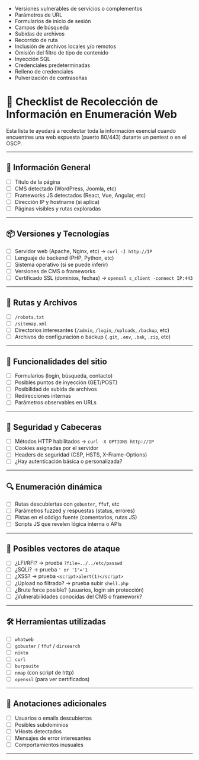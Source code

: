 - Versiones vulnerables de servicios o complementos
- Parámetros de URL
- Formularios de inicio de sesión
- Campos de búsqueda
- Subidas de archivos
- Recorrido de ruta
- Inclusión de archivos locales y/o remotos
- Omisión del filtro de tipo de contenido
- Inyección SQL
- Credenciales predeterminadas
- Relleno de credenciales
- Pulverización de contraseñas

# 🧾 Checklist de Recolección de Información en Enumeración Web

Esta lista te ayudará a recolectar toda la información esencial cuando encuentres una web expuesta (puerto 80/443) durante un pentest o en el OSCP.

---

## 🧠 Información General

- [ ] Título de la página
- [ ] CMS detectado (WordPress, Joomla, etc)
- [ ] Frameworks JS detectados (React, Vue, Angular, etc)
- [ ] Dirección IP y hostname (si aplica)
- [ ] Páginas visibles y rutas exploradas

---

## 📦 Versiones y Tecnologías

- [ ] Servidor web (Apache, Nginx, etc) → `curl -I http://IP`
- [ ] Lenguaje de backend (PHP, Python, etc)
- [ ] Sistema operativo (si se puede inferir)
- [ ] Versiones de CMS o frameworks
- [ ] Certificado SSL (dominios, fechas) → `openssl s_client -connect IP:443`

---

## 📁 Rutas y Archivos

- [ ] `/robots.txt`
- [ ] `/sitemap.xml`
- [ ] Directorios interesantes (`/admin`, `/login`, `/uploads`, `/backup`, etc)
- [ ] Archivos de configuración o backup (`.git`, `.env`, `.bak`, `.zip`, etc)

---

## 🧪 Funcionalidades del sitio

- [ ] Formularios (login, búsqueda, contacto)
- [ ] Posibles puntos de inyección (GET/POST)
- [ ] Posibilidad de subida de archivos
- [ ] Redirecciones internas
- [ ] Parámetros observables en URLs

---

## 🔐 Seguridad y Cabeceras

- [ ] Métodos HTTP habilitados → `curl -X OPTIONS http://IP`
- [ ] Cookies asignadas por el servidor
- [ ] Headers de seguridad (CSP, HSTS, X-Frame-Options)
- [ ] ¿Hay autenticación básica o personalizada?

---

## 🔍 Enumeración dinámica

- [ ] Rutas descubiertas con `gobuster`, `ffuf`, etc
- [ ] Parámetros fuzzed y respuestas (status, errores)
- [ ] Pistas en el código fuente (comentarios, rutas JS)
- [ ] Scripts JS que revelen lógica interna o APIs

---

## 📄 Posibles vectores de ataque

- [ ] ¿LFI/RFI? → prueba `?file=../../etc/passwd`
- [ ] ¿SQLi? → prueba `' or '1'='1`
- [ ] ¿XSS? → prueba `<script>alert(1)</script>`
- [ ] ¿Upload no filtrado? → prueba subir `shell.php`
- [ ] ¿Brute force posible? (usuarios, login sin protección)
- [ ] ¿Vulnerabilidades conocidas del CMS o framework?

---

## 🛠️ Herramientas utilizadas

- [ ] `whatweb`
- [ ] `gobuster` / `ffuf` / `dirsearch`
- [ ] `nikto`
- [ ] `curl`
- [ ] `burpsuite`
- [ ] `nmap` (con script de http)
- [ ] `openssl` (para ver certificados)

---

## 🧠 Anotaciones adicionales

- [ ] Usuarios o emails descubiertos
- [ ] Posibles subdominios
- [ ] VHosts detectados
- [ ] Mensajes de error interesantes
- [ ] Comportamientos inusuales

---



